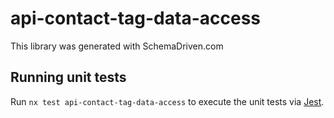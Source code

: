 
# api-contact-tag-data-access

This library was generated with SchemaDriven.com

## Running unit tests

Run `nx test api-contact-tag-data-access` to execute the unit tests via [Jest](https://jestjs.io).

